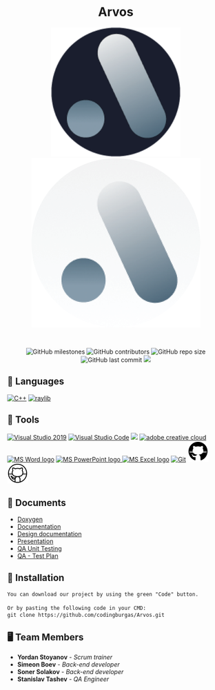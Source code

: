 <h1 align="center">Arvos</h1>

<p align = "center">
  <img src="arvosProject/assets/images/logo-dark.png#gh-light-mode-only" height = "300px"/>
  <img src="arvosProject/assets/images/logo-light.png#gh-dark-mode-only"/>
</p>

<br>

<p align = "center">
    <img alt="GitHub milestones" src="https://img.shields.io/github/milestones/all/codingburgas/Arvos?style=flat-square">
    <img alt="GitHub contributors" src="https://img.shields.io/github/contributors/codingburgas/Arvos?style=flat-square">
    <img alt="GitHub repo size" src="https://img.shields.io/github/repo-size/codingburgas/Arvos?style=flat-square">
    <img alt="GitHub last commit" src="https://img.shields.io/github/last-commit/codingburgas/Arvos?style=flat-square">
    <img src="https://img.shields.io/github/languages/count/codingburgas/Arvos?style=flat-square">
</p>
  
## 🚀 Languages 
  <p align="left"> 
  <a href="https://www.cplusplus.com/"><img src="https://img.icons8.com/color/48/000000/c-plus-plus-logo.png" alt="C++"/></a>
  <a href="https://www.raylib.com/"><img src="https://upload.wikimedia.org/wikipedia/commons/f/f4/Raylib_logo.png" alt="raylib" weight = "48px" height = "48px"/></a>
  </p>

## 🔧 Tools 
  <p align="left"> 
  <a href="https://visualstudio.microsoft.com/"><img src="https://img.icons8.com/fluency/48/000000/visual-studio.png" alt="Visual Studio 2019"/></a>
  <a href="https://code.visualstudio.com/"><img src="https://img.icons8.com/color/48/000000/visual-studio-code-2019.png" alt="Visual Studio Code"/></a>
  <a href="https://www.figma.com/"><img src="https://img.icons8.com/color/48/000000/figma--v1.png"/></a>
  <a href="https://www.adobe.com/creativecloud.html"><img src="https://www.adobe.com/content/dam/shared/images/product-icons/svg/creative-cloud.svg" alt="adobe creative cloud" width=48px /></a>
    <a href="https://www.microsoft.com/en-ww/microsoft-365/word"><img src="https://img.icons8.com/fluency/48/000000/microsoft-word-2019.png" alt="MS Word logo" width=48px /></a>
    <a href="https://www.microsoft.com/en-us/microsoft-365/powerpoint"><img src="https://img.icons8.com/fluency/48/000000/microsoft-powerpoint-2019.png" alt="MS PowerPoint logo" width=48px />
    <a href="https://www.microsoft.com/en-us/microsoft-365/excel"><img src="https://img.icons8.com/fluency/48/000000/microsoft-excel-2019.png" alt="MS Excel logo"/></a>
    <a href="https://git-scm.com/"><img src="https://img.icons8.com/color/48/000000/git.png" alt="Git"/></a>
    <img src="arvosProject/assets/images/icons8-github-48 (1).png#gh-light-mode-only"/>
    <img src="arvosProject/assets/images/icons8-github-48.png#gh-dark-mode-only"/>
  </p> 
  
## 💼 Documents
  - [Doxygen]()
  - [Documentation](https://codingburgas-my.sharepoint.com/:w:/g/personal/smtashev20_codingburgas_bg/Efi9tvUF7OZFgGGsoymrpZgBlQynONVdDhfGY3iBXVbzsA?e=ERfQ28)
  - [Design documentation](https://codingburgas-my.sharepoint.com/:t:/g/personal/smtashev20_codingburgas_bg/EQUeYdrCwVNJsuBj6jjTIqUBw3yPMQcu77bByKQdix7X3g?e=WeUhrB)
  - [Presentation](https://codingburgas-my.sharepoint.com/:p:/g/personal/smtashev20_codingburgas_bg/Edb5JFgja-tBiX3ek73AhCEByeEfcvrf5uIXhqDko9tG0A?e=faZzns)
  - [QA Unit Testing](https://codingburgas-my.sharepoint.com/:x:/g/personal/smtashev20_codingburgas_bg/EQp4jZ_ZL8tOiuNOxEL_Is8BEtGOqQvuJHCiRgqA55F87g?e=us0sC9)
  - [QA - Test Plan](https://codingburgas-my.sharepoint.com/:w:/g/personal/smtashev20_codingburgas_bg/EeEo5Xx6Ld9Gs3NxS6DBHNcBySraO7l_UBNs7xxZTA_SZA?e=wE2lHR)

## 🔧 Installation

```
You can download our project by using the green "Code" button.

Or by pasting the following code in your CMD:
git clone https://github.com/codingburgas/Arvos.git
```

## 🖥 Team Members
* **Yordan Stoyanov** - *Scrum trainer* 
* **Simeon Boev** - *Back-end developer* 
* **Soner Solakov** - *Back-end developer* 
* **Stanislav Tashev** - *QA Engineer* 

